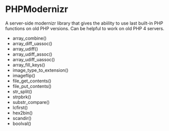 PHPModernizr
============

A server-side modernizr library that gives the abiility to use last built-in PHP functions on old PHP versions.
Can be helpful to work on old PHP 4 servers.

- array_combine()
- array_diff_uassoc()
- array_udiff()
- array_udiff_assoc()
- array_udiff_uassoc()
- array_fill_keys()
- image_type_to_extension()
- imageflip()
- file_get_contents()
- file_put_contents()
- str_split()
- strpbrk()
- substr_compare()
- lcfirst()
- hex2bin()
- scandir()
- boolval()
